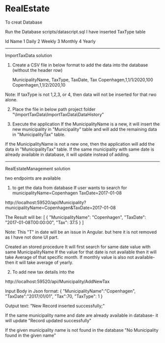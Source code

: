 # RealEstate

To creat Database

Run the Database scripts/datascript.sql
I have inserted TaxType table

Id	Name
1	Daily
2	Weekly
3	Monthly
4	Yearly

********************************************************
ImportTaxData solution

1) Create a CSV file in below format to add the data into the database (without the header row)

   MunicipalityName, TaxType, TaxDate, Tax
   Copenhagen,1,1/1/2020,100
   Copenhagen,1,1/2/2020,10

Note: If taxType is not 1,2,3, or 4, then data will not be inserted for that rwo alone.

2) Place the file in below path 
   project folder "\ImportTaxData\ImportTaxData\DataHistory"

3) Execute the application
 If the MunicipalityName is a new, it will insert the new municipality in "Municipality" table 
	and will add the remaining data in "MunicipalityTax" table.

 If the MunicipalityName is not a new one, then the application will add the data in "MunicipalityTax" table.
	If the same municipality with same date is already available in database, it will update instead of adding.

********************************************************
RealEstateManagement solution

two endpoints are available

1) to get the data from database
If user wants to search for 
municipalityName=Copenhagen
TaxDate=2017-01-08

http://localhost:59520/api/Municipality?municipalityName=Copenhagen&TaxDate=2017-01-08

The Result will be:
[
    {
        "MunicipalityName": "Copenhagen",
        "TaxDate": "2017-01-08T00:00:00",
        "Tax": 37.5
    }
]


Note: This "T" in date will be an issue in Angular. but here it is not removed as I have not done UI part.

Created an stored procedure
It will first search for same date value with same MunicipalityName
If the value for that date is not available then it will take Average of that specific month.
If monthly value is also not available- then it will take average of yearly.

2) To add new tax details into the 

http://localhost:59520/api/Municipality/AddNewTax

Input Body in Json format:
{ 
	"MunicipalityName":"Copenhagen", 
	"TaxDate":"2017/01/01", 
	"Tax":70, 
	"TaxType": 1
}

Output text:
"New Record inserted successfully;"

If the same municipality name and date are already available in database- it will update
"Record updated successfully"

If the given municipality name is not found in the database
"No Municipality found in the given name"
